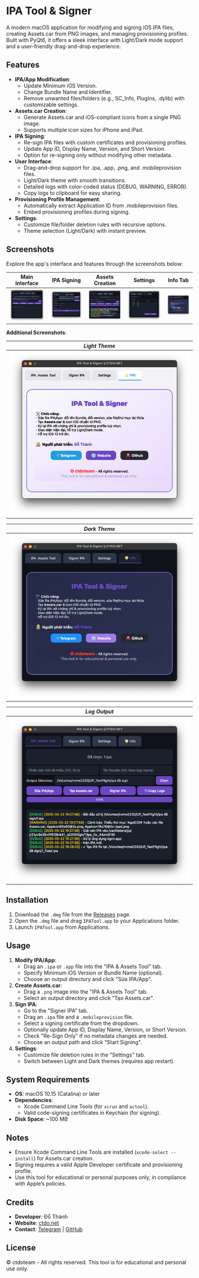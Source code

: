 # IPA Tool & Signer

A modern macOS application for modifying and signing iOS IPA files, creating Assets.car from PNG images, and managing provisioning profiles. Built with PyQt6, it offers a sleek interface with Light/Dark mode support and a user-friendly drag-and-drop experience.

## Features
- **IPA/App Modification**:
  - Update Minimum iOS Version.
  - Change Bundle Name and Identifier.
  - Remove unwanted files/folders (e.g., SC_Info, PlugIns, .dylib) with customizable settings.
- **Assets.car Creation**:
  - Generate Assets.car and iOS-compliant icons from a single PNG image.
  - Supports multiple icon sizes for iPhone and iPad.
- **IPA Signing**:
  - Re-sign IPA files with custom certificates and provisioning profiles.
  - Update App ID, Display Name, Version, and Short Version.
  - Option for re-signing only without modifying other metadata.
- **User Interface**:
  - Drag-and-drop support for .ipa, .app, .png, and .mobileprovision files.
  - Light/Dark theme with smooth transitions.
  - Detailed logs with color-coded status (DEBUG, WARNING, ERROR).
  - Copy logs to clipboard for easy sharing.
- **Provisioning Profile Management**:
  - Automatically extract Application ID from .mobileprovision files.
  - Embed provisioning profiles during signing.
- **Settings**:
  - Customize file/folder deletion rules with recursive options.
  - Theme selection (Light/Dark) with instant preview.

## Screenshots
Explore the app's interface and features through the screenshots below:

| Main Interface | IPA Signing | Assets Creation | Settings | Info Tab |
|----------------|-------------|-----------------|----------|----------|
| ![Main Interface](img/main.png) | ![IPA Signing](img/Signer.png) | ![Assets Creation](img/assets.png) | ![Settings](img/setting.png) | ![Info Tab](img/info.png) |

**Additional Screenshots**:

| *Light Theme* | 
|---------------|
| ![Light Theme](img/info1.png) |

| *Dark Theme*  | 
|---------------|
| ![Dark Theme](img/info.png) |

| *Log Output*  | 
|---------------|
| ![Log Output](img/log.png) |

## Installation
1. Download the `.dmg` file from the [Releases](https://ctdogit.ctdotech.site/dothanh1110/IPA-Tool---Signer/releases) page.
2. Open the `.dmg` file and drag `IPATool.app` to your Applications folder.
3. Launch `IPATool.app` from Applications.

## Usage
1. **Modify IPA/App**:
   - Drag an `.ipa` or `.app` file into the "IPA & Assets Tool" tab.
   - Specify Minimum iOS Version or Bundle Name (optional).
   - Choose an output directory and click "Sửa IPA/App".
2. **Create Assets.car**:
   - Drag a `.png` image into the "IPA & Assets Tool" tab.
   - Select an output directory and click "Tạo Assets.car".
3. **Sign IPA**:
   - Go to the "Signer IPA" tab.
   - Drag an `.ipa` file and a `.mobileprovision` file.
   - Select a signing certificate from the dropdown.
   - Optionally update App ID, Display Name, Version, or Short Version.
   - Check "Re-Sign Only" if no metadata changes are needed.
   - Choose an output path and click "Start Signing".
4. **Settings**:
   - Customize file deletion rules in the "Settings" tab.
   - Switch between Light and Dark themes (requires app restart).

## System Requirements
- **OS**: macOS 10.15 (Catalina) or later
- **Dependencies**:
  - Xcode Command Line Tools (for `xcrun` and `actool`).
  - Valid code-signing certificates in Keychain (for signing).
- **Disk Space**: ~100 MB

## Notes
- Ensure Xcode Command Line Tools are installed (`xcode-select --install`) for Assets.car creation.
- Signing requires a valid Apple Developer certificate and provisioning profile.
- Use this tool for educational or personal purposes only, in compliance with Apple’s policies.

## Credits
- **Developer**: Đỗ Thành
- **Website**: [ctdo.net](https://ctdo.net)
- **Contact**: [Telegram](https://t.me/dothanh1110) | [GitHub](https://github.com/thanhdo1110)

## License
© ctdoteam - All rights reserved. This tool is for educational and personal use only.